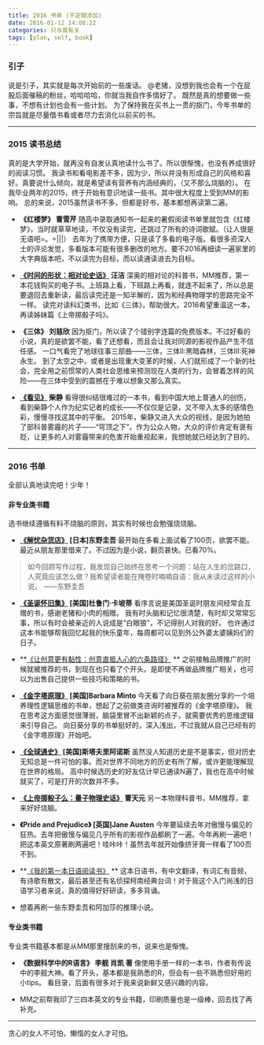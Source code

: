 ```yaml
---
title: 2016 书单 (不定期添加)
date: 2016-01-12 14:08:22
categories: 只与我有关
tags: [plan, self, book]
---
```

### 引子

说是引子，其实就是每次开始前的一些废话。
@老猪，没想到我也会有一个在屁股后面催稿的粉丝，哈哈哈哈，你就当我自作多情好了。
既然是真的想要做一些事，不想有计划也会有一些计划。
为了保持我在买书上一贯的抠门，今年书单的宗旨就是尽量借书看或者尽力去消化以前买的书。

<!--more-->

---
### 2015 读书总结
真的是大学开始，就再没有自发认真地读什么书了。所以很惭愧，也没有养成很好的阅读习惯。
我读书和看电影差不多，因为少，所以并没有形成自己的风格和喜好。真要说什么倾向，就是希望读有营养有内涵经典的，（又不那么烧脑的）。
在我毕业两年的2015，终于开始有意识地读一些书。其中很大程度上受到MM的影响。
总的来说，2015虽然读书不多，但都是好书，基本都想再读第二遍。

+ **《红楼梦》 曹雪芹**
随高中录取通知书一起来的暑假阅读书单里就包含《红楼梦》，当时就草草地读，不仅没有读完，还跳过了所有的诗词歌赋。（让人很是无语吧=。=|||）
去年为了携带方便，只是读了多看的电子版。看很多资深人士的评论发觉，多看版本可能有很多删改的地方。要不2016再细读一遍家里的大字典版本吧，不以读完为目标，而以读通读进去为目标。

+ **[《时间的形状：相对论史话》](http://book.douban.com/subject/24747173/) 汪洁**
深奥的相对论的科普书，MM推荐，第一本花钱购买的电子书。上班路上看，下班路上再看，就连不起来了，所以总是要退回去重新读，最后读完还是一知半解的，因为和经典物理学的思路完全不一样。
读完对读科幻类书，比如《三体》，帮助很大。2016希望重温这一本，再读姊妹篇《上帝掷骰子吗》。

+ **《三体》 刘慈欣**
因为抠门，所以读了个错别字连篇的免费版本。不过好看的小说，真的是欲罢不能，看了还想看，而且会让我对同源的影视作品产生不信任感。
一口气看完了地球往事三部曲——三体，三体II:黑暗森林，三体III:死神永生。
到了太空之中，或者是出现重大变革的时候，人们就形成了一个新的社会，完全用之前惯常的人类社会思维来预测现在人类的行为，会冒着怎样的风险——在三体中受到的震撼在于难以想象又那么真实。

+ **[《看见》](http://book.douban.com/subject/20427187/) 柴静**
看得很纠结很难过的一本书，看到中国大地上普通人的创伤，看到柴静个人作为纪实记者的成长——不仅仅是记录，又不带入太多的感情色彩，慢慢寻找这其中的平衡。
2015年，柴静又进入大众的视线，是因为她拍了部科普雾霾的片子——“穹顶之下”。作为公众人物，大众的评价肯定有褒有贬，让更多的人对雾霾带来的危害开始重视起来，我想她就已经达到了目的。

---
### 2016 书单
全部认真地读完吧！少年！

#### 非专业类书籍
选书继续遵循有料不烧脑的原则，其实有时候也会勉强烧烧脑。

+ **[《解忧杂货店》](http://book.douban.com/subject/25862578/) [日本]东野圭吾**
最开始在多看上面试看了100页，欲罢不能。最近从朋友那里借来了。不过因为是小说，翻页甚快。已看70%。
>如今回顾写作过程，我发现自己始终在思考一个问题：站在人生的岔路口，人究竟应该怎么做？我希望读者能在掩卷时喃喃自语：我从未读过这样的小说。 ——东野圭吾

+ **[《圣诞怀旧集》](http://book.douban.com/subject/3326892/) [美国]杜鲁门·卡坡蒂**
看序言说是美国圣诞时朋友间经常会互赠的书，感谢老猪和小肉的相赠。
我有时头脑和记忆很清楚，有时却又常常忘事，所以有时会被亲近的人说成是“白眼狼”，不记得别人对我的好。
也许通过这本书能够帮我回忆起我的快乐童年，每周都可以见到外公外婆太婆姨妈们的日子。

+ **[《让创意更有黏性：创意直抵人心的六条路径》](http://book.douban.com/subject/25813579/) **
之前接触品牌推广的时候就被推荐的书，到现在也只看了个开头。是即使不再做品牌推广相关，也可以为出售自己提供一些技巧和策略的书。

+ **[《金字塔原理》](http://book.douban.com/subject/25935981/) [美国]Barbara Minto**
今天看了向日葵在朋友圈分享的一个培养理性逻辑思维的书单，想起了之前做类咨询时被推荐的《金字塔原理》。
我在思考这方面感觉很薄弱，脑袋里冒不出新颖的点子，就需要优秀的思维逻辑来引导自己。
向日葵分享的书单挺好的，深入浅出，不过我就从自己已经有的《金字塔原理》开始吧。

+ **[《全球通史》](http://book.douban.com/subject/1922216/) [美国]斯塔夫里阿诺斯**
虽然没人知道历史是不是事实，但对历史无知总是一件可怕的事。而对世界不同地方的历史有所了解，或许更能理解现在世界的格局。
高中时候选历史的好友估计早已通读N遍了，我也在高中时候就买了，可是打开的次数并不多。

+ **[《上帝掷骰子么：量子物理史话》](http://book.douban.com/subject/1467022/) 曹天元**
另一本物理科普书，MM推荐，拿来好好烧脑。

+ **《Pride and Prejudice》 [英国]Jane Austen**
今年要延续去年对傲慢与偏见的狂热。去年把傲慢与偏见几乎所有的影视作品都刷了一遍。今年再刷一遍吧！把这本英文原著刷两遍吧！哇咔咔！虽然去年就开始像挤牙膏一样看了100页不到。

+ **[《我的第一本日语阅读书》](http://book.douban.com/subject/3702765/) **
这本日语书，有中文翻译，有词汇有音频，有诗歌有散文，最后甚至还有名侦探柯南经典台词！对于我这个入门尚浅的日语学习者来说，真的值得好好研读，多多背诵。

+ 想着再刷一些东野圭吾和阿加莎的推理小说。


#### 专业类书籍
专业类书籍基本都是从MM那里搜刮来的书，说来也是惭愧。

+ **《数据科学中的R语言》 李舰 肖凯 著**
像使用手册一样的一本书，作者有传说中的李舰大神。看了开头，基本都是我熟悉的R，但会有一些不熟悉但好用的小tips。
看目录，后面有很多对于我来说新鲜又感兴趣的内容。

+ MM之前帮我印了三四本英文的专业书籍，印刷质量也是一级棒，回去找了再补充。

---
贪心的女人不可怕，懒惰的女人才可怕。